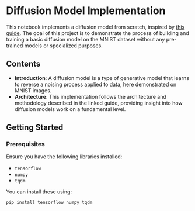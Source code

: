 # Diffusion Model Implementation

This notebook implements a diffusion model from scratch, inspired by [this guide](https://erdem.pl/2023/11/step-by-step-visual-introduction-to-diffusion-models). The goal of this project is to demonstrate the process of building and training a basic diffusion model on the MNIST dataset without any pre-trained models or specialized purposes.

## Contents

- **Introduction**: A diffusion model is a type of generative model that learns to reverse a noising process applied to data, here demonstrated on MNIST images.
- **Architecture**: This implementation follows the architecture and methodology described in the linked guide, providing insight into how diffusion models work on a fundamental level.

## Getting Started

### Prerequisites

Ensure you have the following libraries installed:
- `tensorflow`
- `numpy`
- `tqdm`

You can install these using:
```bash
pip install tensorflow numpy tqdm
